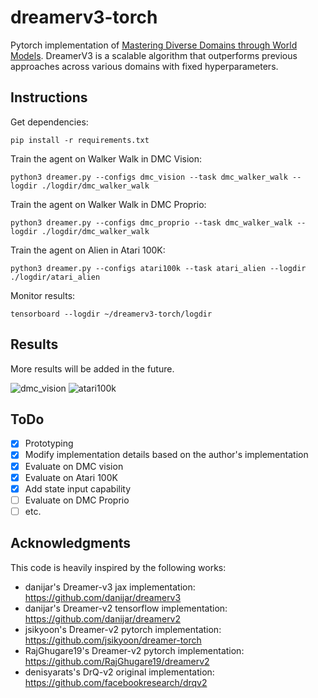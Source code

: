 # dreamerv3-torch
Pytorch implementation of [Mastering Diverse Domains through World Models](https://arxiv.org/abs/2301.04104v1). DreamerV3 is a scalable algorithm that outperforms previous approaches across various domains with fixed hyperparameters.

## Instructions

Get dependencies:
```
pip install -r requirements.txt
```
Train the agent on Walker Walk in DMC Vision:
```
python3 dreamer.py --configs dmc_vision --task dmc_walker_walk --logdir ./logdir/dmc_walker_walk
```
Train the agent on Walker Walk in DMC Proprio:
```
python3 dreamer.py --configs dmc_proprio --task dmc_walker_walk --logdir ./logdir/dmc_walker_walk
```
Train the agent on Alien in Atari 100K:
```
python3 dreamer.py --configs atari100k --task atari_alien --logdir ./logdir/atari_alien
```
Monitor results:
```
tensorboard --logdir ~/dreamerv3-torch/logdir
```

## Results
More results will be added in the future.

![dmc_vision](https://user-images.githubusercontent.com/70328564/236276650-ae706f29-4c14-4ed3-9b61-1829a1fdedae.png)
![atari100k](https://user-images.githubusercontent.com/70328564/236276669-16a56be3-40d6-49fd-befa-97c72b7d2460.png)
## ToDo
- [x] Prototyping
- [x] Modify implementation details based on the author's implementation
- [x] Evaluate on DMC vision
- [x] Evaluate on Atari 100K
- [x] Add state input capability
- [ ] Evaluate on DMC Proprio
- [ ] etc.

## Acknowledgments
This code is heavily inspired by the following works:
- danijar's Dreamer-v3 jax implementation: https://github.com/danijar/dreamerv3
- danijar's Dreamer-v2 tensorflow implementation: https://github.com/danijar/dreamerv2
- jsikyoon's Dreamer-v2 pytorch implementation: https://github.com/jsikyoon/dreamer-torch
- RajGhugare19's Dreamer-v2 pytorch implementation: https://github.com/RajGhugare19/dreamerv2
- denisyarats's DrQ-v2 original implementation: https://github.com/facebookresearch/drqv2
